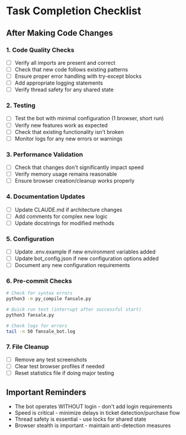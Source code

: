 # Task Completion Checklist

## After Making Code Changes

### 1. Code Quality Checks
- [ ] Verify all imports are present and correct
- [ ] Check that new code follows existing patterns
- [ ] Ensure proper error handling with try-except blocks
- [ ] Add appropriate logging statements
- [ ] Verify thread safety for any shared state

### 2. Testing
- [ ] Test the bot with minimal configuration (1 browser, short run)
- [ ] Verify new features work as expected
- [ ] Check that existing functionality isn't broken
- [ ] Monitor logs for any new errors or warnings

### 3. Performance Validation
- [ ] Check that changes don't significantly impact speed
- [ ] Verify memory usage remains reasonable
- [ ] Ensure browser creation/cleanup works properly

### 4. Documentation Updates
- [ ] Update CLAUDE.md if architecture changes
- [ ] Add comments for complex new logic
- [ ] Update docstrings for modified methods

### 5. Configuration
- [ ] Update .env.example if new environment variables added
- [ ] Update bot_config.json if new configuration options added
- [ ] Document any new configuration requirements

### 6. Pre-commit Checks
```bash
# Check for syntax errors
python3 -m py_compile fansale.py

# Quick run test (interrupt after successful start)
python3 fansale.py

# Check logs for errors
tail -n 50 fansale_bot.log
```

### 7. File Cleanup
- [ ] Remove any test screenshots
- [ ] Clear test browser profiles if needed
- [ ] Reset statistics file if doing major testing

## Important Reminders
- The bot operates WITHOUT login - don't add login requirements
- Speed is critical - minimize delays in ticket detection/purchase flow
- Thread safety is essential - use locks for shared state
- Browser stealth is important - maintain anti-detection measures